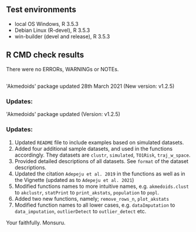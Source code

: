
## Test environments
* local OS Windows, R 3.5.3
* Debian Linux (R-devel), R 3.5.3
* win-builder (devel and release), R 3.5.3 


## R CMD check results
There were no ERRORs, WARNINGs or NOTEs. 

##

'Akmedoids' package updated 28th March 2021 (New version: v1.2.5)

### Updates:

'Akmedoids' package updated (Version: v1.2.5)

### Updates:
1. Updated `README` file to include examples based on simulated datasets. 
2. Added four additional sample datasets, and used in the functions accordingly. They datasets are `clustr`, `simulated`, `TO1Risk`, `traj_w_space`.
3. Provided detailed descriptions of all datasets. See `format` of the dataset descriptions.
4. Updated the citation `Adepeju et al. 2019` in the functions as well as in the Vignette (updated as to `Adepeju et al. 2021`)
5. Modified functions names to more intuitive names, e.g. `akmedoids.clust` to `akclustr`,  `statPrint` to `print_akstats`, `population` to `popl`.
6. Added two new functions, namely; `remove_rows_n`, `plot_akstats` 
7. Modified function names to all lower cases, e.g. `dataImputation` to `data_imputation`, `outlierDetect` to `outlier_detect` etc.



Your faithfully.
Monsuru.

